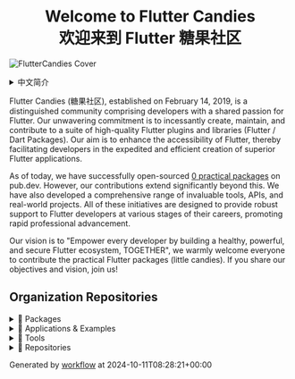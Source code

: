 <h1 align="center">Welcome to Flutter Candies<br/>欢迎来到 Flutter 糖果社区</h1>

![FlutterCandies Cover](https://raw.githubusercontent.com/fluttercandies/.github/main/assets/banner.png)

<details><summary>中文简介</summary>

Flutter Candies (糖果群) 成立于 2019 年 2 月 14 日，聚集了一群热爱 Flutter 的开发者们，糖果群致力于通过持续创建、维护和贡献高质量的 Flutter 插件和库 (Flutter / Dart Packages)，让 Flutter 更易用，助力开发者们更快、更高效地构建优秀的 Flutter 应用。

我们已经在 pub.dev 上开源了 [<!-- md:PubDashboard-total begin -->0<!-- md:PubDashboard-total end --> 个](https://github.com/fluttercandies/packages) 实用的 packages，不仅如此，我们还构建了很多实用工具、API、实战项目以及优质的技术文章，帮助 Flutter 开发者们在职业生涯的不同阶段快速成长。

我们希望号召和帮助更多开发者们为 Flutter 开发者更多实用的插件库 (小糖果)，如果你有同样的目标和理想，糖果群欢迎你的加入！

</details>

Flutter Candies (糖果社区), established on February 14, 2019, is a distinguished community comprising developers with a shared passion for Flutter. Our unwavering commitment is to incessantly create, maintain, and contribute to a suite of high-quality Flutter plugins and libraries (Flutter / Dart Packages). Our aim is to enhance the accessibility of Flutter, thereby facilitating developers in the expedited and efficient creation of superior Flutter applications.

As of today, we have successfully open-sourced [<!-- md:PubDashboard-total begin -->0<!-- md:PubDashboard-total end --> practical packages](https://github.com/fluttercandies/packages) on pub.dev. However, our contributions extend significantly beyond this. We have also developed a comprehensive range of invaluable tools, APIs, and real-world projects. All of these initiatives are designed to provide robust support to Flutter developers at various stages of their careers, promoting rapid professional advancement.

Our vision is to "Empower every developer by building a healthy, powerful, and secure Flutter ecosystem, TOGETHER", we warmly welcome everyone to contribute the practical Flutter packages (little candies). If you share our objectives and vision, join us!

## Organization Repositories

<details><summary>🍭 Packages</summary>

- <sub>Other sort: [👍pubLikes](https://github.com/fluttercandies/packages/blob/main/packages/sort_by_pubLikes.md) | [⭐githubStars](https://github.com/fluttercandies/packages/blob/main/packages/sort_by_githubStars.md)</sub>  

<!-- md:PubDashboard begin -->
<!-- md:PubDashboard end -->

</details>

<details><summary>📱 Applications & Examples</summary>

<sub>Sort by name</sub>
| <sub>Name</sub> | <sub>Description</sub> | <sub>GitHub_Stars</sub> | <sub>Issues</sub> | <sub>Pull requests</sub> |
|-----------------|------------------------|-------------------------|-------------------|--------------------------|
| [flutter_candies_demo_library](https://github.com/fluttercandies/flutter_candies_demo_library) | package library for demo of flutter candies, it provides core classes. | [![GitHub stars](https://img.shields.io/github/stars/fluttercandies/flutter_candies_demo_library?style=social&logo=github&logoColor=1F2328&label=)](https://github.com/fluttercandies/flutter_candies_demo_library) | [![GitHub issues](https://img.shields.io/github/issues/fluttercandies/flutter_candies_demo_library?label=)](https://github.com/fluttercandies/flutter_candies_demo_library/issues) | [![GitHub pull requests](https://img.shields.io/github/issues-pr/fluttercandies/flutter_candies_demo_library?label=)](https://github.com/fluttercandies/flutter_candies_demo_library/pulls) |
| [flutter_candies_gallery](https://github.com/fluttercandies/flutter_candies_gallery) | flutter_candies | [![GitHub stars](https://img.shields.io/github/stars/fluttercandies/flutter_candies_gallery?style=social&logo=github&logoColor=1F2328&label=)](https://github.com/fluttercandies/flutter_candies_gallery) | [![GitHub issues](https://img.shields.io/github/issues/fluttercandies/flutter_candies_gallery?label=)](https://github.com/fluttercandies/flutter_candies_gallery/issues) | [![GitHub pull requests](https://img.shields.io/github/issues-pr/fluttercandies/flutter_candies_gallery?label=)](https://github.com/fluttercandies/flutter_candies_gallery/pulls) |
| [flutter_challenges](https://github.com/fluttercandies/flutter_challenges) | Just do the first one, don't do second who. | [![GitHub stars](https://img.shields.io/github/stars/fluttercandies/flutter_challenges?style=social&logo=github&logoColor=1F2328&label=)](https://github.com/fluttercandies/flutter_challenges) | [![GitHub issues](https://img.shields.io/github/issues/fluttercandies/flutter_challenges?label=)](https://github.com/fluttercandies/flutter_challenges/issues) | [![GitHub pull requests](https://img.shields.io/github/issues-pr/fluttercandies/flutter_challenges?label=)](https://github.com/fluttercandies/flutter_challenges/pulls) |
| [flutter_interactional_widget](https://github.com/fluttercandies/flutter_interactional_widget) | 类似自如客APP裸眼3D效果的实现 | [![GitHub stars](https://img.shields.io/github/stars/fluttercandies/flutter_interactional_widget?style=social&logo=github&logoColor=1F2328&label=)](https://github.com/fluttercandies/flutter_interactional_widget) | [![GitHub issues](https://img.shields.io/github/issues/fluttercandies/flutter_interactional_widget?label=)](https://github.com/fluttercandies/flutter_interactional_widget/issues) | [![GitHub pull requests](https://img.shields.io/github/issues-pr/fluttercandies/flutter_interactional_widget?label=)](https://github.com/fluttercandies/flutter_interactional_widget/pulls) |
| [flutter_juejin](https://github.com/fluttercandies/flutter_juejin) | https://juejin.cn in Flutter | [![GitHub stars](https://img.shields.io/github/stars/fluttercandies/flutter_juejin?style=social&logo=github&logoColor=1F2328&label=)](https://github.com/fluttercandies/flutter_juejin) | [![GitHub issues](https://img.shields.io/github/issues/fluttercandies/flutter_juejin?label=)](https://github.com/fluttercandies/flutter_juejin/issues) | [![GitHub pull requests](https://img.shields.io/github/issues-pr/fluttercandies/flutter_juejin?label=)](https://github.com/fluttercandies/flutter_juejin/pulls) |
| [flutter_learning_tests](https://github.com/fluttercandies/flutter_learning_tests) | 学习 Flutter 路上的点滴及小测~ | [![GitHub stars](https://img.shields.io/github/stars/fluttercandies/flutter_learning_tests?style=social&logo=github&logoColor=1F2328&label=)](https://github.com/fluttercandies/flutter_learning_tests) | [![GitHub issues](https://img.shields.io/github/issues/fluttercandies/flutter_learning_tests?label=)](https://github.com/fluttercandies/flutter_learning_tests/issues) | [![GitHub pull requests](https://img.shields.io/github/issues-pr/fluttercandies/flutter_learning_tests?label=)](https://github.com/fluttercandies/flutter_learning_tests/pulls) |
| [NeteaseCloudMusic](https://github.com/fluttercandies/NeteaseCloudMusic) | Flutter - NeteaseCloudMusic Flutter 版本的网易云音乐 | [![GitHub stars](https://img.shields.io/github/stars/fluttercandies/NeteaseCloudMusic?style=social&logo=github&logoColor=1F2328&label=)](https://github.com/fluttercandies/NeteaseCloudMusic) | [![GitHub issues](https://img.shields.io/github/issues/fluttercandies/NeteaseCloudMusic?label=)](https://github.com/fluttercandies/NeteaseCloudMusic/issues) | [![GitHub pull requests](https://img.shields.io/github/issues-pr/fluttercandies/NeteaseCloudMusic?label=)](https://github.com/fluttercandies/NeteaseCloudMusic/pulls) |
| [wechat_flutter](https://github.com/fluttercandies/wechat_flutter) | wechat_flutter is Flutter version WeChat, an excellent Flutter instant messaging IM open source library! | [![GitHub stars](https://img.shields.io/github/stars/fluttercandies/wechat_flutter?style=social&logo=github&logoColor=1F2328&label=)](https://github.com/fluttercandies/wechat_flutter) | [![GitHub issues](https://img.shields.io/github/issues/fluttercandies/wechat_flutter?label=)](https://github.com/fluttercandies/wechat_flutter/issues) | [![GitHub pull requests](https://img.shields.io/github/issues-pr/fluttercandies/wechat_flutter?label=)](https://github.com/fluttercandies/wechat_flutter/pulls) |

</details>

<details><summary>🔧 Tools</summary>

<sub>Sort by name</sub>

| <sub>Name</sub> | <sub>Description</sub> | <sub>GitHub_Stars</sub> | <sub>Issues</sub> | <sub>Pull requests</sub> |
|-----------------|------------------------|-------------------------|-------------------|--------------------------|
| [flutter_app_build_tool](https://github.com/fluttercandies/flutter_app_build_tool) | A CLI tool that helps to build Flutter apps. | [![GitHub stars](https://img.shields.io/github/stars/fluttercandies/flutter_app_build_tool?style=social&logo=github&logoColor=1F2328&label=)](https://github.com/fluttercandies/flutter_app_build_tool) | [![GitHub issues](https://img.shields.io/github/issues/fluttercandies/flutter_app_build_tool?label=)](https://github.com/fluttercandies/flutter_app_build_tool/issues) | [![GitHub pull requests](https://img.shields.io/github/issues-pr/fluttercandies/flutter_app_build_tool?label=)](https://github.com/fluttercandies/flutter_app_build_tool/pulls) |
| [flutter_candies_package_tools](https://github.com/fluttercandies/flutter_candies_package_tools) | tool to create package and demo | [![GitHub stars](https://img.shields.io/github/stars/fluttercandies/flutter_candies_package_tools?style=social&logo=github&logoColor=1F2328&label=)](https://github.com/fluttercandies/flutter_candies_package_tools) | [![GitHub issues](https://img.shields.io/github/issues/fluttercandies/flutter_candies_package_tools?label=)](https://github.com/fluttercandies/flutter_candies_package_tools/issues) | [![GitHub pull requests](https://img.shields.io/github/issues-pr/fluttercandies/flutter_candies_package_tools?label=)](https://github.com/fluttercandies/flutter_candies_package_tools/pulls) |
| [FlutterJsonBeanFactory](https://github.com/fluttercandies/FlutterJsonBeanFactory) | What I do is generate dart beans based on json, as well as generics parameters and json build instances | [![GitHub stars](https://img.shields.io/github/stars/fluttercandies/FlutterJsonBeanFactory?style=social&logo=github&logoColor=1F2328&label=)](https://github.com/fluttercandies/FlutterJsonBeanFactory) | [![GitHub issues](https://img.shields.io/github/issues/fluttercandies/FlutterJsonBeanFactory?label=)](https://github.com/fluttercandies/FlutterJsonBeanFactory/issues) | [![GitHub pull requests](https://img.shields.io/github/issues-pr/fluttercandies/FlutterJsonBeanFactory?label=)](https://github.com/fluttercandies/FlutterJsonBeanFactory/pulls) |
| [JsonToDart](https://github.com/fluttercandies/JsonToDart) | The tool to convert json to dart code, support Windows，Mac，Web. | [![GitHub stars](https://img.shields.io/github/stars/fluttercandies/JsonToDart?style=social&logo=github&logoColor=1F2328&label=)](https://github.com/fluttercandies/JsonToDart) | [![GitHub issues](https://img.shields.io/github/issues/fluttercandies/JsonToDart?label=)](https://github.com/fluttercandies/JsonToDart/issues) | [![GitHub pull requests](https://img.shields.io/github/issues-pr/fluttercandies/JsonToDart?label=)](https://github.com/fluttercandies/JsonToDart/pulls) |
| [JsonToDartWeb](https://github.com/fluttercandies/JsonToDartWeb) | JsonToDart Web 带字体文件 | [![GitHub stars](https://img.shields.io/github/stars/fluttercandies/JsonToDartWeb?style=social&logo=github&logoColor=1F2328&label=)](https://github.com/fluttercandies/JsonToDartWeb) | [![GitHub issues](https://img.shields.io/github/issues/fluttercandies/JsonToDartWeb?label=)](https://github.com/fluttercandies/JsonToDartWeb/issues) | [![GitHub pull requests](https://img.shields.io/github/issues-pr/fluttercandies/JsonToDartWeb?label=)](https://github.com/fluttercandies/JsonToDartWeb/pulls) |
| [no-free-usage-action](https://github.com/fluttercandies/no-free-usage-action) | A NO-FREE-USAGE action for github. (Only worked with github action.) | [![GitHub stars](https://img.shields.io/github/stars/fluttercandies/no-free-usage-action?style=social&logo=github&logoColor=1F2328&label=)](https://github.com/fluttercandies/no-free-usage-action) | [![GitHub issues](https://img.shields.io/github/issues/fluttercandies/no-free-usage-action?label=)](https://github.com/fluttercandies/no-free-usage-action/issues) | [![GitHub pull requests](https://img.shields.io/github/issues-pr/fluttercandies/no-free-usage-action?label=)](https://github.com/fluttercandies/no-free-usage-action/pulls) |

</details>

<details><summary>📖 Repositories</summary>

| Name | Description | Stars | Latest Commit |
| ---- | --- | ----------- | ------------- |
| [wechat_flutter](https://github.com/fluttercandies/wechat_flutter) | wechat_flutter is Flutter version WeChat, an excellent Flutter instant messaging IM open source library! | 2505 | 2024-10-09T02:13:35Z |
| [extended_image](https://github.com/fluttercandies/extended_image) | A powerful official extension library of image, which support placeholder(loading)/ failed state, cache network, zoom pan image, photo view, slide out page, editor(crop,rotate,flip), paint custom etc. | 1911 | 2024-10-10T03:54:58Z |
| [flutter_wechat_assets_picker](https://github.com/fluttercandies/flutter_wechat_assets_picker) | An image picker (also with video and audio) for Flutter projects based on the WeChat's UI. | 1502 | 2024-10-10T15:30:24Z |
| [flutter_smart_dialog](https://github.com/fluttercandies/flutter_smart_dialog) | An elegant Flutter Dialog solution \| 一种更优雅的 Flutter Dialog 解决方案 | 1115 | 2024-10-11T07:03:26Z |
| [flutter_candies](https://github.com/fluttercandies/flutter_candies) | custom flutter candies(widgets) for you to build flutter app easily, enjoy it   | 793 | 2024-09-20T05:43:47Z |
| [flutter_photo_manager](https://github.com/fluttercandies/flutter_photo_manager) | A Flutter plugin that provides images, videos, and audio abstraction management APIs without interface integration, available on Android, iOS, macOS and OpenHarmony. | 680 | 2024-10-10T14:25:34Z |
| [extended_text](https://github.com/fluttercandies/extended_text) | A powerful extended official text for Flutter, which supports Speical Text(Image,@somebody), Custom Background, Custom overFlow, Text Selection. | 653 | 2024-10-07T03:14:39Z |
| [flutter_image_compress](https://github.com/fluttercandies/flutter_image_compress) | flutter image compress | 639 | 2024-10-01T21:51:47Z |
| [extended_nested_scroll_view](https://github.com/fluttercandies/extended_nested_scroll_view) | extended nested scroll view to fix following issues.  1.pinned sliver header issue  2.inner scrollables in tabview sync issue  3.pull to refresh is not work. 4.do without ScrollController in NestedScrollView's body | 598 | 2024-10-07T13:09:09Z |
| [extended_text_field](https://github.com/fluttercandies/extended_text_field) | extended official text field to quickly build special text like inline image, @somebody, custom background etc. | 567 | 2024-10-11T03:04:07Z |
| [FlutterJsonBeanFactory](https://github.com/fluttercandies/FlutterJsonBeanFactory) | What I do is generate dart beans based on json, as well as generics parameters and json build instances | 565 | 2024-10-08T05:38:53Z |
| [like_button](https://github.com/fluttercandies/like_button) | Like Button is a flutter library that allows you to create a button with animation effects similar to Twitter's heart when you like something and animation effects to increase like count. | 467 | 2024-09-30T01:06:08Z |
| [flutter_scrollview_observer](https://github.com/fluttercandies/flutter_scrollview_observer) | A widget for observing data related to the child widgets being displayed in a ScrollView. Maintainer: @LinXunFeng | 429 | 2024-10-09T03:16:09Z |
| [flutter_image_editor](https://github.com/fluttercandies/flutter_image_editor) | Flutter plugin, support android/ios.Support crop, flip, rotate, color martix, mix image, add text. merge multi images. | 411 | 2024-09-30T01:06:40Z |
| [flutter_wechat_camera_picker](https://github.com/fluttercandies/flutter_wechat_camera_picker) | A camera picker (take photos and videos) for Flutter projects based on WeChat's UI. It's a standalone module of wechat_assets_picker yet it can be run separately. | 367 | 2024-10-10T06:14:18Z |
| [loading_more_list](https://github.com/fluttercandies/loading_more_list) | A loading more list which supports ListView,GridView,WaterfallFlow and Slivers. | 362 | 2024-09-30T01:01:52Z |
| [JsonToDart](https://github.com/fluttercandies/JsonToDart) | The tool to convert json to dart code, support Windows，Mac，Web. | 356 | 2024-09-21T02:16:51Z |
| [waterfall_flow](https://github.com/fluttercandies/waterfall_flow) | A Flutter grid view which supports waterfall flow layout. | 356 | 2024-10-10T14:31:58Z |
| [extended_tabs](https://github.com/fluttercandies/extended_tabs) | A powerful official extension library of Tab/TabBar/TabView, which support to scroll ancestor or child Tabs when current is overscroll, and set scroll direction and cache extent. | 268 | 2024-10-01T11:58:28Z |
| [flutter-interactive-chart](https://github.com/fluttercandies/flutter-interactive-chart) | A candlestick chart that supports pinch-to-zoom and panning. | 210 | 2024-09-21T14:26:36Z |
| [pull_to_refresh_notification](https://github.com/fluttercandies/pull_to_refresh_notification) | Flutter plugin for building pull to refresh effects with PullToRefreshNotification and PullToRefreshContainer quickly. | 187 | 2024-08-08T02:10:08Z |
| [flutter_drawing_board](https://github.com/fluttercandies/flutter_drawing_board) | A new Flutter package of drawing board | 182 | 2024-10-02T14:26:35Z |
| [extended_sliver](https://github.com/fluttercandies/extended_sliver) | A powerful extension library of Sliver, which include SliverToNestedScrollBoxAdapter， SliverPinnedPersistentHeader, SliverPinnedToBoxAdapter and ExtendedSliverAppbar. | 166 | 2024-09-20T13:35:36Z |
| [flutter_interactional_widget](https://github.com/fluttercandies/flutter_interactional_widget) | <no description> | 164 | 2024-10-07T06:13:47Z |
| [extended_image_library](https://github.com/fluttercandies/extended_image_library) |  package library for extended_image, extended_text and extended_text_field,provide common base class. | 155 | 2024-09-30T01:02:01Z |
| [flutter_tilt](https://github.com/fluttercandies/flutter_tilt) | 👀 Easily apply tilt parallax hover effects for Flutter, which supports tilt, light, shadow effects, and gyroscope sensors \| 为 Flutter 轻松创建倾斜视差悬停效果，支持倾斜、光照、阴影效果和陀螺仪传感器 | 145 | 2024-09-30T09:31:34Z |
| [ff_annotation_route](https://github.com/fluttercandies/ff_annotation_route) | Provide route generator to create route map quickly by annotations. | 122 | 2024-09-19T07:32:27Z |
| [nav_router](https://github.com/fluttercandies/nav_router) | flutter The lightest, easiest and most convenient route management! | 103 | 2024-06-24T10:13:53Z |
| [flutter_asset_generator](https://github.com/fluttercandies/flutter_asset_generator) | Generate an R file for mapping all assets. Supports preview of image. | 87 | 2024-10-09T06:23:22Z |
| [stack_board](https://github.com/fluttercandies/stack_board) | 层叠控件摆放 | 85 | 2024-09-24T16:42:34Z |
| [left-scroll-actions](https://github.com/fluttercandies/left-scroll-actions) | Flutter的左滑删除组件 | 82 | 2024-09-19T08:24:18Z |
| [extended_text_library](https://github.com/fluttercandies/extended_text_library) | extended_text_library for extended_text and extended_text_field | 75 | 2024-07-29T09:55:29Z |
| [flutter_hsvcolor_picker](https://github.com/fluttercandies/flutter_hsvcolor_picker) | An HSV color picker designed for your Flutter app.  Pickers: RGB, HSV, Color Wheel, Palette Hue, Palette Saturation, Palette Value, Swatches. | 71 | 2024-09-23T17:18:17Z |
| [no-free-usage-action](https://github.com/fluttercandies/no-free-usage-action) | A NO-FREE-USAGE action for github. (Only worked with github action.) | 60 | 2024-06-24T10:15:14Z |
| [flex_grid](https://github.com/fluttercandies/flex_grid) | The FlexGrid control provides a powerful and quickly way to display data in a tabular format. It is including that frozened column/row,loading more, high performance and better experience in TabBarView/PageView. | 60 | 2024-09-10T07:09:02Z |
| [extended_list](https://github.com/fluttercandies/extended_list) | extended list(ListView/GridView) support track collect garbage of children/viewport indexes, build lastChild as special child in the case that it is loadmore/no more item and enable to layout close to trailing. | 51 | 2024-09-23T02:28:20Z |
| [fconsole](https://github.com/fluttercandies/fconsole) | 一个用于调试的面板 | 50 | 2024-06-24T09:31:55Z |
| [flutter_juejin](https://github.com/fluttercandies/flutter_juejin) | https://juejin.cn in Flutter | 48 | 2024-07-11T20:41:21Z |
| [flutter_ali_auth](https://github.com/fluttercandies/flutter_ali_auth) | Flutter Ali Auth Plugin 阿里云一键登录Flutter插件 | 47 | 2024-09-19T04:10:28Z |
| [flutter_bdface_collect](https://github.com/fluttercandies/flutter_bdface_collect) | a baidu face offline collect plugin. Only Android and IOS platforms are supported.  百度人脸离线采集插件，只支持安卓和iOS。 | 38 | 2024-09-14T09:59:29Z |
| [assets_generator](https://github.com/fluttercandies/assets_generator) | The flutter tool to generate assets‘s configs(yaml) and consts automatically for single project and multiple modules. | 34 | 2024-06-24T09:16:56Z |
| [flutter_qweather](https://github.com/fluttercandies/flutter_qweather) | 和风天气  Flutter 插件 | 29 | 2024-08-04T10:04:01Z |
| [baidupan](https://github.com/fluttercandies/baidupan) | Baidu net disk api for dart, 百度网盘的 dart 库 | 28 | 2024-09-04T18:24:12Z |
| [flutter_switch_clipper](https://github.com/fluttercandies/flutter_switch_clipper) | A Flutter package that two widgets switch with clipper. | 26 | 2024-07-24T11:47:58Z |
| [http_client_helper](https://github.com/fluttercandies/http_client_helper) | A Flutter plugin for http request with cancel and retry fuctions. | 25 | 2024-08-10T16:17:43Z |
| [dash_painter](https://github.com/fluttercandies/dash_painter) | a package for flutter canvas paint dash line path easily. | 25 | 2024-06-30T02:03:55Z |
| [flutter_live_activities](https://github.com/fluttercandies/flutter_live_activities) | Flutter Live Activities Plugin | 24 | 2024-09-30T11:23:14Z |
| [flutter_slider_view](https://github.com/fluttercandies/flutter_slider_view) | A slider view widget that supports custom type models and various configs. | 22 | 2024-06-24T09:59:23Z |
| [flutter_novel](https://github.com/fluttercandies/flutter_novel) | 一款开源免费的在线小说阅读app,使用flutter进行开发 | 21 | 2024-10-11T06:47:21Z |
| [packages](https://github.com/fluttercandies/packages) | Custom Flutter Candies (packages) for you to easily build your Flutter app.  Enjoy it! | 20 | 2024-10-11T08:24:22Z |
| [extra_hittest_area](https://github.com/fluttercandies/extra_hittest_area) | Manually add the extra hitTest area of a widget without changing its size or layout. | 18 | 2024-09-05T07:35:10Z |
| [flutter_learning_tests](https://github.com/fluttercandies/flutter_learning_tests) | 学习 Flutter 路上的点滴及小测~ | 17 | 2024-07-08T11:33:19Z |
| [saver_gallery](https://github.com/fluttercandies/saver_gallery) | <no description> | 17 | 2024-10-08T06:23:00Z |
| [ios_willpop_transition_theme](https://github.com/fluttercandies/ios_willpop_transition_theme) | A Flutter package to solve the conflict between ios sliding back and Willpop | 17 | 2024-06-24T10:08:52Z |
| [flutter_mlkit_scan_plugin](https://github.com/fluttercandies/flutter_mlkit_scan_plugin) | <no description> | 15 | 2024-06-24T09:54:45Z |
| [candies_analyzer_plugin](https://github.com/fluttercandies/candies_analyzer_plugin) | The plugin to help create custom analyzer plugin quickly and provide some useful lints and get suggestion and auto import for extension member. | 14 | 2024-08-12T07:45:53Z |
| [scan_barcode](https://github.com/fluttercandies/scan_barcode) | Barcode/QRCode scan, base of google mikit. | 12 | 2024-07-16T04:56:46Z |
| [extended_list_library](https://github.com/fluttercandies/extended_list_library) | package library for extended_list and waterfall_flow, it provides core classes. | 10 | 2024-06-24T09:26:00Z |
| [extended_keyboard](https://github.com/fluttercandies/extended_keyboard) | Flutter plugin for create custom keyboards quickly. | 10 | 2024-10-09T06:21:38Z |
| [coordtransform](https://github.com/fluttercandies/coordtransform) | A coord transform tool. 提供百度坐标系(BD-09)、火星坐标系(国测局坐标系、GCJ02)、WGS84坐标系的相互转换。 | 9 | 2024-09-18T18:05:40Z |
| [ff_native_screenshot](https://github.com/fluttercandies/ff_native_screenshot) | A Flutter plugin to take or listen screenshot(support Platform Views) for Android and iOS with native code. | 9 | 2024-06-27T00:21:37Z |
| [flutter_app_build_tool](https://github.com/fluttercandies/flutter_app_build_tool) | A CLI tool that helps to build Flutter apps. | 9 | 2024-06-24T09:37:16Z |
| [adaptation](https://github.com/fluttercandies/adaptation) | Screen for adaptation. | 8 | 2024-06-24T09:15:57Z |
| [properties](https://github.com/fluttercandies/properties) | Load properties format in dart or flutter | 7 | 2024-06-24T10:16:08Z |
| [loading_more_list_library](https://github.com/fluttercandies/loading_more_list_library) | dart package library for LoadingMoreList, it provides core classes. | 6 | 2024-08-10T16:17:30Z |
| [sync_scroll_library](https://github.com/fluttercandies/sync_scroll_library) | The library for extended_tabs and flex_grid | 6 | 2024-06-26T03:44:34Z |
| [env2dart](https://github.com/fluttercandies/env2dart) | A simple way to generate  code from a  file. | 6 | 2024-07-16T14:43:00Z |
| [ff_annotation_route_library](https://github.com/fluttercandies/ff_annotation_route_library) | The library for ff_annotation_route | 5 | 2024-09-13T09:38:57Z |
| [douget](https://github.com/fluttercandies/douget) | <no description> | 5 | 2023-08-30T01:07:48Z |
| [dext](https://github.com/fluttercandies/dext) | Some extension for dart | 5 | 2024-06-24T09:23:42Z |
| [CandiesBot](https://github.com/fluttercandies/CandiesBot) | <no description> | 4 | 2022-07-07T08:39:39Z |
| [flutter_challenges](https://github.com/fluttercandies/flutter_challenges) | Just do the first one, don't do second who. | 4 | 2024-06-24T09:42:54Z |
| [flutter_clean](https://github.com/fluttercandies/flutter_clean) | help clean all of Flutter and Dart projects | 4 | 2024-06-24T09:43:40Z |
| [ff_annotation_route_core](https://github.com/fluttercandies/ff_annotation_route_core) | The core library for ff_annotation_route | 2 | 2024-09-13T09:10:28Z |
| [dart_wake_on_lan](https://github.com/fluttercandies/dart_wake_on_lan) | A CLI application to send Wake-On-Lan packets. | 2 | 2024-06-24T09:20:57Z |
| [mvimg](https://github.com/fluttercandies/mvimg) | For get video from motion photo for android. | 2 | 2024-09-23T02:29:47Z |
| [flutter_bindings_compatible](https://github.com/fluttercandies/flutter_bindings_compatible) | Provides compatible bindings instance across different Flutter version. | 1 | 2024-06-24T09:39:16Z |
| [harmony_os_version](https://github.com/fluttercandies/harmony_os_version) | <no description> | 1 | 2024-06-24T10:06:50Z |
| [flutter_photo_manager_plugins](https://github.com/fluttercandies/flutter_photo_manager_plugins) | Extra plugins for the photo_manager plugin. | 1 | 2024-10-08T07:31:19Z |
| [flutter_wechat_picker_library](https://github.com/fluttercandies/flutter_wechat_picker_library) | This is a shared foundation library for both wechat_assets_picker and wechat_camera_picker. | 1 | 2024-09-23T12:42:57Z |


</details>


Generated by [workflow](https://github.com/fluttercandies/.github-workflow/blob/main/.github/workflows/update-fluttercandies-profile-readme.yml) at 2024-10-11T08:28:21+00:00 

